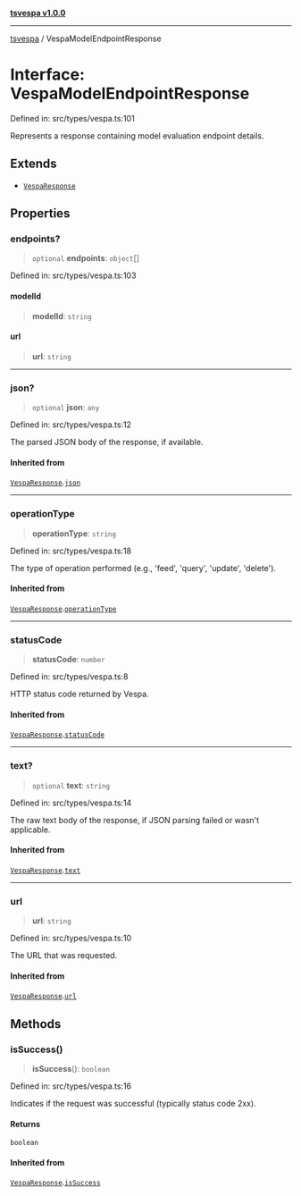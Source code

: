 [**tsvespa v1.0.0**](../README.md)

***

[tsvespa](../README.md) / VespaModelEndpointResponse

# Interface: VespaModelEndpointResponse

Defined in: src/types/vespa.ts:101

Represents a response containing model evaluation endpoint details.

## Extends

- [`VespaResponse`](VespaResponse.md)

## Properties

### endpoints?

> `optional` **endpoints**: `object`[]

Defined in: src/types/vespa.ts:103

#### modelId

> **modelId**: `string`

#### url

> **url**: `string`

***

### json?

> `optional` **json**: `any`

Defined in: src/types/vespa.ts:12

The parsed JSON body of the response, if available.

#### Inherited from

[`VespaResponse`](VespaResponse.md).[`json`](VespaResponse.md#json)

***

### operationType

> **operationType**: `string`

Defined in: src/types/vespa.ts:18

The type of operation performed (e.g., 'feed', 'query', 'update', 'delete').

#### Inherited from

[`VespaResponse`](VespaResponse.md).[`operationType`](VespaResponse.md#operationtype)

***

### statusCode

> **statusCode**: `number`

Defined in: src/types/vespa.ts:8

HTTP status code returned by Vespa.

#### Inherited from

[`VespaResponse`](VespaResponse.md).[`statusCode`](VespaResponse.md#statuscode)

***

### text?

> `optional` **text**: `string`

Defined in: src/types/vespa.ts:14

The raw text body of the response, if JSON parsing failed or wasn't applicable.

#### Inherited from

[`VespaResponse`](VespaResponse.md).[`text`](VespaResponse.md#text)

***

### url

> **url**: `string`

Defined in: src/types/vespa.ts:10

The URL that was requested.

#### Inherited from

[`VespaResponse`](VespaResponse.md).[`url`](VespaResponse.md#url)

## Methods

### isSuccess()

> **isSuccess**(): `boolean`

Defined in: src/types/vespa.ts:16

Indicates if the request was successful (typically status code 2xx).

#### Returns

`boolean`

#### Inherited from

[`VespaResponse`](VespaResponse.md).[`isSuccess`](VespaResponse.md#issuccess)
